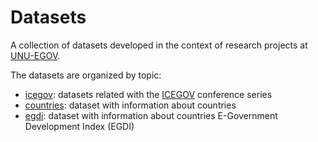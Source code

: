 
# Datasets

A collection of datasets developed in the context of research projects at
[UNU-EGOV](https://egov.unu.edu/).

The datasets are organized by topic:

* [icegov](icegov): datasets related with the
[ICEGOV](http://www.icegov.org/about/) conference series
* [countries](countries): dataset with information about countries
* [egdi](egdi): dataset with information about countries E-Government
  Development Index (EGDI)

